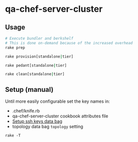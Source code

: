 qa-chef-server-cluster
========

## Usage
```bash
# Execute bundler and berkshelf
# This is done on-demand because of the increased overhead
rake prep 
```

```bash
rake provision[standalone|tier]
```

```bash
rake pedant[standalone|tier]
```

```bash
rake clean[standalone|tier]
```

## Setup (manual)
Until more easily configurable set the key names in:
* .chef/knife.rb
* qa-chef-server-cluster cookbook attributes file
* [Setup ssh keys data bag](https://github.com/opscode-cookbooks/chef-server-cluster#create-a-secrets-data-bag-and-populate-it-with-the-ssh-keys)
* topology data bag `topology` setting

`rake -T`
